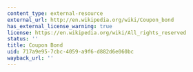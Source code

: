 ```yaml
---
content_type: external-resource
external_url: http://en.wikipedia.org/wiki/Coupon_bond
has_external_license_warning: true
license: https://en.wikipedia.org/wiki/All_rights_reserved
status: ''
title: Coupon Bond
uid: 717a9e95-7cbc-4059-a9f6-d882d6e060bc
wayback_url: ''
---
```

